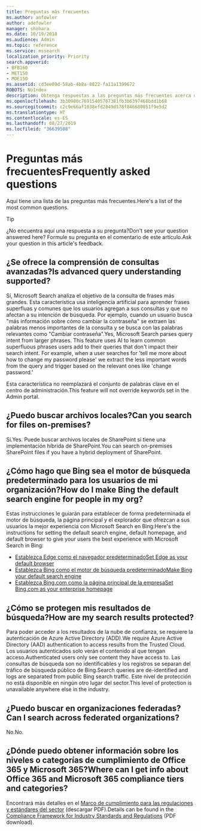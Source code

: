 ```yaml
---
title: Preguntas más frecuentes
ms.author: anfowler
author: adefowler
manager: shohara
ms.date: 10/19/2018
ms.audience: Admin
ms.topic: reference
ms.service: mssearch
localization_priority: Priority
search.appverid:
- BFB160
- MET150
- MOE150
ms.assetid: cd3ee09d-58ab-4b8a-8822-fa11a1399672
ROBOTS: NoIndex
description: Obtenga respuestas a las preguntas más frecuentes acerca de la búsqueda empresarial y Microsoft Search
ms.openlocfilehash: 3b30980c76915405767381fb3b6397468bdd1b68
ms.sourcegitcommit: c2c9e66af1038efd2849d578f846680851f9e5d2
ms.translationtype: HT
ms.contentlocale: es-ES
ms.lasthandoff: 08/27/2019
ms.locfileid: "36639508"
---
```

# <a name="frequently-asked-questions"></a><span data-ttu-id="e384c-103">Preguntas más frecuentes</span><span class="sxs-lookup"><span data-stu-id="e384c-103">Frequently asked questions</span></span>

<span data-ttu-id="e384c-104">Aquí tiene una lista de las preguntas más frecuentes.</span><span class="sxs-lookup"><span data-stu-id="e384c-104">Here's a list of the most common questions.</span></span>

> [!TIP]
> <span data-ttu-id="e384c-105">¿No encuentra aquí una respuesta a su pregunta?</span><span class="sxs-lookup"><span data-stu-id="e384c-105">Don't see your question answered here?</span></span> <span data-ttu-id="e384c-106">Formule su pregunta en el comentario de este artículo.</span><span class="sxs-lookup"><span data-stu-id="e384c-106">Ask your question in this article's feedback.</span></span>

## <a name="is-advanced-query-understanding-supported"></a><span data-ttu-id="e384c-107">¿Se ofrece la comprensión de consultas avanzadas?</span><span class="sxs-lookup"><span data-stu-id="e384c-107">Is advanced query understanding supported?</span></span>

<span data-ttu-id="e384c-p102">Sí, Microsoft Search analiza el objetivo de la consulta de frases más grandes. Esta característica usa inteligencia artificial para aprender frases superfluas y comunes que los usuarios agregan a sus consultas y que no afectan a su intención de búsqueda. Por ejemplo, cuando un usuario busca "más información sobre cómo cambiar la contraseña" se extraen las palabras menos importantes de la consulta y se busca con las palabras relevantes como "Cambiar contraseña".</span><span class="sxs-lookup"><span data-stu-id="e384c-p102">Yes, Microsoft Search parses query intent from larger phrases. This feature uses AI to learn common superfluous phrases users add to their queries that don't impact their search intent. For example, when a user searches for 'tell me more about how to change my password please' we extract the less important words from the query and trigger based on the relevant ones like 'change password.'</span></span>
  
<span data-ttu-id="e384c-111">Esta característica no reemplazará el conjunto de palabras clave en el centro de administración.</span><span class="sxs-lookup"><span data-stu-id="e384c-111">This feature will not override keywords set in the Admin portal.</span></span>
  
## <a name="can-you-search-for-files-on-premises"></a><span data-ttu-id="e384c-112">¿Puedo buscar archivos locales?</span><span class="sxs-lookup"><span data-stu-id="e384c-112">Can you search for files on-premises?</span></span>

<span data-ttu-id="e384c-113">Sí.</span><span class="sxs-lookup"><span data-stu-id="e384c-113">Yes.</span></span> <span data-ttu-id="e384c-114">Puede buscar archivos locales de SharePoint si tiene una implementación híbrida de SharePoint.</span><span class="sxs-lookup"><span data-stu-id="e384c-114">You can search on-premises SharePoint files if you have a hybrid deployment of SharePoint.</span></span>
  
## <a name="how-do-i-make-bing-the-default-search-engine-for-people-in-my-org"></a><span data-ttu-id="e384c-115">¿Cómo hago que Bing sea el motor de búsqueda predeterminado para los usuarios de mi organización?</span><span class="sxs-lookup"><span data-stu-id="e384c-115">How do I make Bing the default search engine for people in my org?</span></span>

<span data-ttu-id="e384c-116">Estas instrucciones le guiarán para establecer de forma predeterminada el motor de búsqueda, la página principal y el explorador que ofrezcan a sus usuarios la mejor experiencia con Microsoft Search en Bing:</span><span class="sxs-lookup"><span data-stu-id="e384c-116">Here's the instructions for setting the default search engine, default homepage, and default browser to give your users the best experience with Microsoft Search in Bing:</span></span>

- [<span data-ttu-id="e384c-117">Establezca Edge como el navegador predeterminado</span><span class="sxs-lookup"><span data-stu-id="e384c-117">Set Edge as your default browser</span></span>](set-default-browser.md)
- [<span data-ttu-id="e384c-118">Establezca Bing como el motor de búsqueda predeterminado</span><span class="sxs-lookup"><span data-stu-id="e384c-118">Make Bing your default search engine</span></span>](set-default-search-engine.md)
- [<span data-ttu-id="e384c-119">Establezca Bing.com como la página principal de la empresa</span><span class="sxs-lookup"><span data-stu-id="e384c-119">Set Bing.com as your enterprise homepage</span></span>](set-default-homepage.md)

  
## <a name="how-are-my-search-results-protected"></a><span data-ttu-id="e384c-120">¿Cómo se protegen mis resultados de búsqueda?</span><span class="sxs-lookup"><span data-stu-id="e384c-120">How are my search results protected?</span></span>

<span data-ttu-id="e384c-121">Para poder acceder a los resultados de la nube de confianza, se requiere la autenticación de Azure Active Directory (ADD).</span><span class="sxs-lookup"><span data-stu-id="e384c-121">We require Azure Active Directory (AAD) authentication to access results from the Trusted Cloud.</span></span> <span data-ttu-id="e384c-122">Los usuarios autenticados solo verán el contenido al que tengan acceso.</span><span class="sxs-lookup"><span data-stu-id="e384c-122">Authenticated users only see content they have access to.</span></span> <span data-ttu-id="e384c-123">Las consultas de búsqueda son no identificables y los registros se separan del tráfico de búsqueda público de Bing.</span><span class="sxs-lookup"><span data-stu-id="e384c-123">Search queries are de-identified and logs are separated from public Bing search traffic.</span></span> <span data-ttu-id="e384c-124">Este nivel de protección no está disponible en ningún otro lugar del sector.</span><span class="sxs-lookup"><span data-stu-id="e384c-124">This level of protection is unavailable anywhere else in the industry.</span></span>

## <a name="can-i-search-across-federated-organizations"></a><span data-ttu-id="e384c-125">¿Puedo buscar en organizaciones federadas?</span><span class="sxs-lookup"><span data-stu-id="e384c-125">Can I search across federated organizations?</span></span>

<span data-ttu-id="e384c-126">No.</span><span class="sxs-lookup"><span data-stu-id="e384c-126">No.</span></span>

## <a name="where-can-i-get-info-about-office-365-and-microsoft-365-compliance-tiers-and-categories"></a><span data-ttu-id="e384c-127">¿Dónde puedo obtener información sobre los niveles o categorías de cumplimiento de Office 365 y Microsoft 365?</span><span class="sxs-lookup"><span data-stu-id="e384c-127">Where can I get info about Office 365 and Microsoft 365 compliance tiers and categories?</span></span>

<span data-ttu-id="e384c-128">Encontrará más detalles en el [Marco de cumplimiento para las regulaciones y estándares del sector](https://download.microsoft.com/download/B/2/7/B27B3EF3-8849-4C18-8BA4-5AD755728620/Compliance%20Framework_customer%20guidance.pdf) (descargar PDF).</span><span class="sxs-lookup"><span data-stu-id="e384c-128">Details can be found in the [Compliance Framework for Industry Standards and Regulations](https://download.microsoft.com/download/B/2/7/B27B3EF3-8849-4C18-8BA4-5AD755728620/Compliance%20Framework_customer%20guidance.pdf) (PDF download).</span></span>